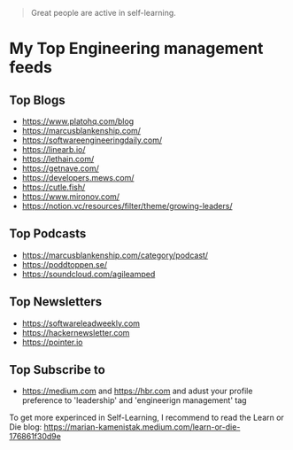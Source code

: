 > Great people are active in self-learning.

# My Top Engineering management feeds
## Top Blogs
- https://www.platohq.com/blog
- https://marcusblankenship.com/
- https://softwareengineeringdaily.com/
- https://linearb.io/
- https://lethain.com/
- https://getnave.com/
- https://developers.mews.com/
- https://cutle.fish/
- https://www.mironov.com/
- https://notion.vc/resources/filter/theme/growing-leaders/
## Top Podcasts 
- https://marcusblankenship.com/category/podcast/
- https://poddtoppen.se/
- https://soundcloud.com/agileamped
## Top Newsletters
- https://softwareleadweekly.com
- https://hackernewsletter.com
- https://pointer.io
## Top Subscribe to 
- https://medium.com and https://hbr.com and adust your profile preference to 'leadership' and 'engineerign management' tag


To get more experinced in Self-Learning, I recommend to read the Learn or Die blog: https://marian-kamenistak.medium.com/learn-or-die-176861f30d9e
